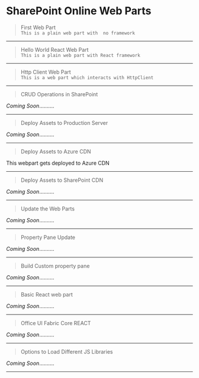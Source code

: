 # SharePoint Online Web Parts

> First Web Part  
```This is a plain web part with  no framework ```
- - -
> Hello World React Web Part   
``` This is a plain web part with React framework ```
- - -
> Http Client Web Part  
```This is a web part which interacts with HttpClient```
- - -
> CRUD Operations in SharePoint

*Coming Soon*..........
- - -
> Deploy Assets to Production Server
 
*Coming Soon*..........
- - -
> Deploy Assets to Azure CDN
 
This webpart gets deployed to Azure CDN
- - -
> Deploy Assets to SharePoint CDN

*Coming Soon*..........
- - -

> Update the Web Parts

*Coming Soon*..........
- - - 

> Property Pane Update

*Coming Soon*..........
- - - 

> Build Custom property pane

*Coming Soon*..........
- - - 

> Basic React web part

*Coming Soon*..........
- - - 

> Office UI Fabric Core REACT

*Coming Soon*..........
- - - 

> Options to Load Different JS Libraries

*Coming Soon*..........
- - - 

